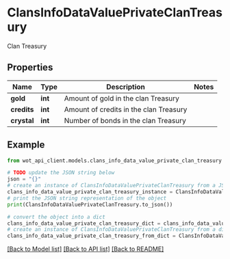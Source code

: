 # ClansInfoDataValuePrivateClanTreasury

Clan Treasury

## Properties

Name | Type | Description | Notes
------------ | ------------- | ------------- | -------------
**gold** | **int** | Amount of gold in the сlan Treasury | 
**credits** | **int** | Amount of credits in the сlan Treasury | 
**crystal** | **int** | Number of bonds in the сlan Treasury | 

## Example

```python
from wot_api_client.models.clans_info_data_value_private_clan_treasury import ClansInfoDataValuePrivateClanTreasury

# TODO update the JSON string below
json = "{}"
# create an instance of ClansInfoDataValuePrivateClanTreasury from a JSON string
clans_info_data_value_private_clan_treasury_instance = ClansInfoDataValuePrivateClanTreasury.from_json(json)
# print the JSON string representation of the object
print(ClansInfoDataValuePrivateClanTreasury.to_json())

# convert the object into a dict
clans_info_data_value_private_clan_treasury_dict = clans_info_data_value_private_clan_treasury_instance.to_dict()
# create an instance of ClansInfoDataValuePrivateClanTreasury from a dict
clans_info_data_value_private_clan_treasury_from_dict = ClansInfoDataValuePrivateClanTreasury.from_dict(clans_info_data_value_private_clan_treasury_dict)
```
[[Back to Model list]](../README.md#documentation-for-models) [[Back to API list]](../README.md#documentation-for-api-endpoints) [[Back to README]](../README.md)



